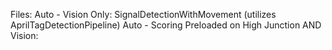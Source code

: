 Files:
Auto - Vision Only: SignalDetectionWithMovement (utilizes AprilTagDetectionPipeline)
Auto - Scoring Preloaded on High Junction AND Vision: 